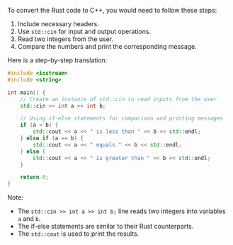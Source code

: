 To convert the Rust code to C++, you would need to follow these steps:

1. Include necessary headers.
2. Use `std::cin` for input and output operations.
3. Read two integers from the user.
4. Compare the numbers and print the corresponding message.

Here is a step-by-step translation:

```cpp
#include <iostream>
#include <string>

int main() {
    // Create an instance of std::cin to read inputs from the user
    std::cin >> int a >> int b;

    // Using if-else statements for comparison and printing messages
    if (a < b) {
        std::cout << a << " is less than " << b << std::endl;
    } else if (a == b) {
        std::cout << a << " equals " << b << std::endl;
    } else {
        std::cout << a << " is greater than " << b << std::endl;
    }

    return 0;
}
```

Note:
- The `std::cin >> int a >> int b;` line reads two integers into variables `a` and `b`.
- The if-else statements are similar to their Rust counterparts.
- The `std::cout` is used to print the results.
